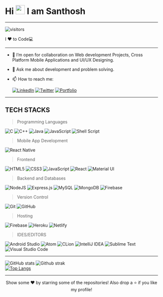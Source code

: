 # Hi <img src="https://raw.githubusercontent.com/MartinHeinz/MartinHeinz/master/wave.gif" width="30px"> I am Santhosh 
<hr>

![visitors](https://visitor-badge.glitch.me/badge?page_id=santhoshm25.visitorid&username=santhoshm25&style=plastic)

I ♥️ to Code💻 

<hr>

- 👯 I’m open for collaboration on Web development Projects, Cross Platform Mobile Applications and UI/UX Designing.
- 💬 Ask me about development and problem solving.
- 📫 How to reach me: 
  
    [![LinkedIn](https://img.shields.io/badge/linkedin-%230077B5.svg?style=for-the-badge&logo=linkedin&logoColor=white)](https://www.linkedin.com/in/santhosh-mohan-612898190/)
    [![Twitter](https://img.shields.io/badge/Twitter-%231DA1F2.svg?style=for-the-badge&logo=Twitter&logoColor=white)](https://twitter.com/santhoshm2504)
    [![Portfolio](https://img.shields.io/badge/🌐Portfolio-FF5722?style=for-the-badge)](https://santhoshm.netlify.app/)  

<hr>

## TECH STACKS
> Programming Languages
	
  ![C](https://img.shields.io/badge/c-%2300599C.svg?style=for-the-badge&logo=c&logoColor=white)
  ![C++](https://img.shields.io/badge/c++-%2300599C.svg?style=for-the-badge&logo=c%2B%2B&logoColor=white)
  ![Java](https://img.shields.io/badge/java-%23ED8B00.svg?style=for-the-badge&logo=java&logoColor=white)
  ![JavaScript](https://img.shields.io/badge/javascript-%23323330.svg?style=for-the-badge&logo=javascript&logoColor=%23F7DF1E)
  ![Shell Script](https://img.shields.io/badge/shell_script-%23121011.svg?style=for-the-badge&logo=gnu-bash&logoColor=white)
  
>Mobile App Development
  
  ![React Native](https://img.shields.io/badge/react_native-%2320232a.svg?style=for-the-badge&logo=react&logoColor=%2361DAFB)
  
>Frontend
  
  ![HTML5](https://img.shields.io/badge/html5-%23E34F26.svg?style=for-the-badge&logo=html5&logoColor=white)
  ![CSS3](https://img.shields.io/badge/css3-%231572B6.svg?style=for-the-badge&logo=css3&logoColor=white)
  ![JavaScript](https://img.shields.io/badge/javascript-%23323330.svg?style=for-the-badge&logo=javascript&logoColor=%23F7DF1E)
  ![React](https://img.shields.io/badge/react-%2320232a.svg?style=for-the-badge&logo=react&logoColor=%2361DAFB)
  ![Material UI](https://img.shields.io/badge/materialui-%230081CB.svg?style=for-the-badge&logo=material-ui&logoColor=white)

>Backend and Databases
  
  ![NodeJS](https://img.shields.io/badge/node.js-6DA55F?style=for-the-badge&logo=node.js&logoColor=white)
  ![Express.js](https://img.shields.io/badge/express.js-%23404d59.svg?style=for-the-badge&logo=express&logoColor=%2361DAFB)
  ![MySQL](https://img.shields.io/badge/mysql-%2300f.svg?style=for-the-badge&logo=mysql&logoColor=white)
  ![MongoDB](https://img.shields.io/badge/MongoDB-%234ea94b.svg?style=for-the-badge&logo=mongodb&logoColor=white)
  ![Firebase](https://img.shields.io/badge/firebase-%23039BE5.svg?style=for-the-badge&logo=firebase)
  
>Version Control
  
  ![Git](https://img.shields.io/badge/git-%23F05033.svg?style=for-the-badge&logo=git&logoColor=white)
  ![GitHub](https://img.shields.io/badge/github-%23121011.svg?style=for-the-badge&logo=github&logoColor=white)
  
>Hosting
  
  ![Firebase](https://img.shields.io/badge/firebase-%23039BE5.svg?style=for-the-badge&logo=firebase)
  ![Heroku](https://img.shields.io/badge/heroku-%23430098.svg?style=for-the-badge&logo=heroku&logoColor=white)
  ![Netlify](https://img.shields.io/badge/netlify-%23000000.svg?style=for-the-badge&logo=netlify&logoColor=#00C7B7)

>IDES/EDITORS

  ![Android Studio](https://img.shields.io/badge/Android%20Studio-3DDC84.svg?style=for-the-badge&logo=android-studio&logoColor=white)
  ![Atom](https://img.shields.io/badge/Atom-%2366595C.svg?style=for-the-badge&logo=atom&logoColor=white)
  ![CLion](https://img.shields.io/badge/CLion-black?style=for-the-badge&logo=clion&logoColor=white)
  ![IntelliJ IDEA](https://img.shields.io/badge/IntelliJIDEA-000000.svg?style=for-the-badge&logo=intellij-idea&logoColor=white)
  ![Sublime Text](https://img.shields.io/badge/sublime_text-%23575757.svg?style=for-the-badge&logo=sublime-text&logoColor=important)
  ![Visual Studio Code](https://img.shields.io/badge/Visual%20Studio%20Code-0078d7.svg?style=for-the-badge&logo=visual-studio-code&logoColor=white)
 
 
<hr>
  
![GitHub stats](https://github-readme-stats.vercel.app/api?username=santhoshm25&theme=dark&show_icons=true)
![Github strak](https://github-readme-streak-stats.herokuapp.com/?user=santhoshm25&theme=dark)
<br/>
[![Top Langs](https://github-readme-stats.vercel.app/api/top-langs/?username=santhoshm25&layout=compact)](https://github.com/santhoshm25/github-readme-stats)

<hr>

<div align="center">
	Show some ❤️ by starring some of the repositories!
	Also drop a ⭐ if you like my profile!
</div>


